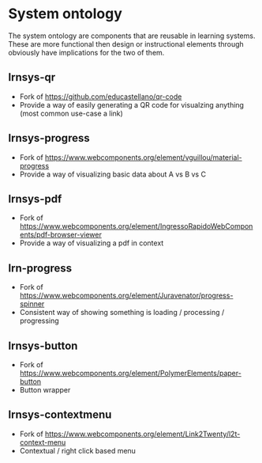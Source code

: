 # System ontology
The system ontology are components that are reusable in learning systems. These are more functional then design or instructional elements through obviously have implications for the two of them.

## lrnsys-qr
- Fork of https://github.com/educastellano/qr-code
- Provide a way of easily generating a QR code for visualzing anything (most common use-case a link)

## lrnsys-progress
- Fork of https://www.webcomponents.org/element/vguillou/material-progress
- Provide a way of visualizing basic data about A vs B vs C

## lrnsys-pdf
- Fork of https://www.webcomponents.org/element/IngressoRapidoWebComponents/pdf-browser-viewer
- Provide a way of visualizing a pdf in context

## lrn-progress
- Fork of https://www.webcomponents.org/element/Juravenator/progress-spinner
- Consistent way of showing something is loading / processing / progressing

## lrnsys-button
- Fork of https://www.webcomponents.org/element/PolymerElements/paper-button
- Button wrapper

## lrnsys-contextmenu
- Fork of https://www.webcomponents.org/element/Link2Twenty/l2t-context-menu
- Contextual / right click based menu
